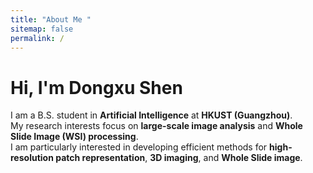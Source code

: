 ```yaml
---
title: "About Me "
sitemap: false
permalink: /
---
```


# Hi, I'm Dongxu Shen 

I am a B.S. student in **Artificial Intelligence** at **HKUST (Guangzhou)**.  
My research interests focus on **large-scale image analysis** and **Whole Slide Image (WSI) processing**.  
I am particularly interested in developing efficient methods for **high-resolution patch representation**, **3D imaging**, and **Whole Slide image**.
